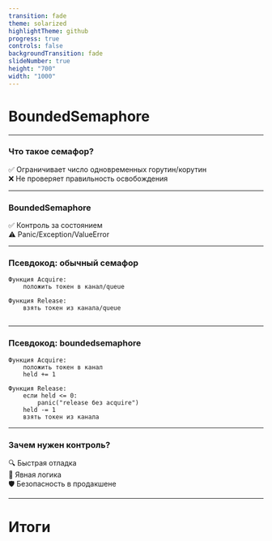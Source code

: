 ```yaml
---
transition: fade
theme: solarized
highlightTheme: github
progress: true
controls: false
backgroundTransition: fade
slideNumber: true
height: "700"
width: "1000"
---
```



# **BoundedSemaphore**  

---
### **Что такое семафор?**
✅ Ограничивает число одновременных горутин/корутин  
❌ Не проверяет правильность освобождения

---

### **BoundedSemaphore**

 ✅ Контроль за состоянием  
 ⚠️ Panic/Exception/ValueError
 
---

### Псевдокод: обычный семафор
```
Функция Acquire:
    положить токен в канал/queue

Функция Release:
    взять токен из канала/queue


```

---

### **Псевдокод: boundedsemaphore**

```
Функция Acquire:
    положить токен в канал
    held += 1

Функция Release:
    если held <= 0:
        panic("release без acquire")
    held -= 1
    взять токен из канала

```

---

### **Зачем нужен контроль?**

🔍 Быстрая отладка  
🧠 Явная логика  
🛡️ Безопасность в продакшене

---

# Итоги

